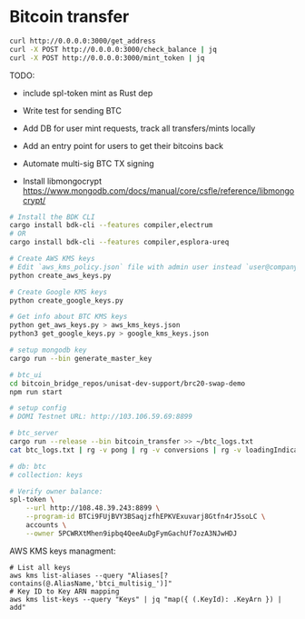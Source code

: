 # Bitcoin transfer

```sh
curl http://0.0.0.0:3000/get_address
curl -X POST http://0.0.0.0:3000/check_balance | jq
curl -X POST http://0.0.0.0:3000/mint_token | jq
```


TODO:

- include spl-token mint as Rust dep
- Write test for sending BTC


- Add DB for user mint requests, track all transfers/mints locally
- Add an entry point for users to get their bitcoins back
- Automate multi-sig BTC TX signing


- Install libmongocrypt https://www.mongodb.com/docs/manual/core/csfle/reference/libmongocrypt/
```sh
# Install the BDK CLI
cargo install bdk-cli --features compiler,electrum
# OR
cargo install bdk-cli --features compiler,esplora-ureq

# Create AWS KMS keys
# Edit `aws_kms_policy.json` file with admin user instead `user@company.com`
python create_aws_keys.py

# Create Google KMS keys
python create_google_keys.py

# Get info about BTC KMS keys
python get_aws_keys.py > aws_kms_keys.json
python3 get_google_keys.py > google_kms_keys.json

# setup mongodb key
cargo run --bin generate_master_key

# btc_ui
cd bitcoin_bridge_repos/unisat-dev-support/brc20-swap-demo
npm run start

# setup config
# DOMI Testnet URL: http://103.106.59.69:8899

# btc_server
cargo run --release --bin bitcoin_transfer >> ~/btc_logs.txt
cat btc_logs.txt | rg -v pong | rg -v conversions | rg -v loadingIndicators

# db: btc
# collection: keys

# Verify owner balance:
spl-token \
    --url http://108.48.39.243:8899 \
    --program-id BTCi9FUjBVY3BSaqjzfhEPKVExuvarj8Gtfn4rJ5soLC \
    accounts \
    --owner 5PCWRXtMhen9ipbq4QeeAuDgFymGachUf7ozA3NJwHDJ
```

AWS KMS keys managment:
```
# List all keys
aws kms list-aliases --query "Aliases[?contains(@.AliasName,'btci_multisig_')]"
# Key ID to Key ARN mapping
aws kms list-keys --query "Keys" | jq "map({ (.KeyId): .KeyArn }) | add"
```